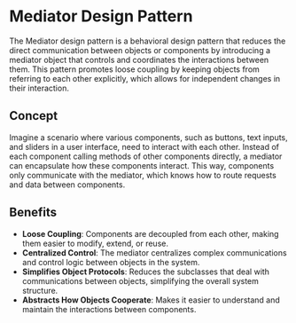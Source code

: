 # Mediator Design Pattern

The Mediator design pattern is a behavioral design pattern that reduces the direct communication between objects or components by introducing a mediator object that controls and coordinates the interactions between them. This pattern promotes loose coupling by keeping objects from referring to each other explicitly, which allows for independent changes in their interaction.

## Concept

Imagine a scenario where various components, such as buttons, text inputs, and sliders in a user interface, need to interact with each other. Instead of each component calling methods of other components directly, a mediator can encapsulate how these components interact. This way, components only communicate with the mediator, which knows how to route requests and data between components.

## Benefits

- **Loose Coupling**: Components are decoupled from each other, making them easier to modify, extend, or reuse.
- **Centralized Control**: The mediator centralizes complex communications and control logic between objects in the system.
- **Simplifies Object Protocols**: Reduces the subclasses that deal with communications between objects, simplifying the overall system structure.
- **Abstracts How Objects Cooperate**: Makes it easier to understand and maintain the interactions between components.
